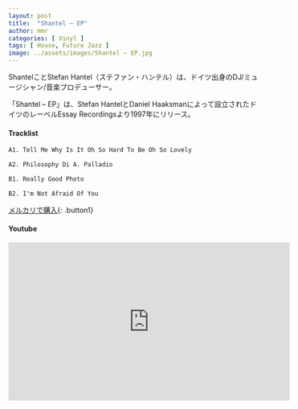 ```yaml
---
layout: post
title:  "Shantel – EP"
author: mmr
categories: [ Vinyl ]
tags: [ House, Future Jazz ]
image: ../assets/images/Shantel – EP.jpg
---
```


ShantelことStefan Hantel（ステファン・ハンテル）は、ドイツ出身のDJ/ミュージシャン/音楽プロデューサー。

「Shantel – EP」は、Stefan HantelとDaniel Haaksmanによって設立されたドイツのレーベルEssay Recordingsより1997年にリリース。

#### Tracklist
```md
A1. Tell Me Why Is It Oh So Hard To Be Oh So Lovely

A2. Philosophy Di A. Palladio

B1. Really Good Photo

B2. I'm Not Afraid Of You
```

[メルカリで購入](https://jp.mercari.com/item/m66346340732?afid=6142608987){: .button1}

#### Youtube
<iframe width="560" height="315" src="https://www.youtube.com/embed/k88QMtIU9cY?si=bbbgdaeyH2NkZbeo" title="YouTube video player" frameborder="0" allow="accelerometer; autoplay; clipboard-write; encrypted-media; gyroscope; picture-in-picture; web-share" referrerpolicy="strict-origin-when-cross-origin" allowfullscreen></iframe>